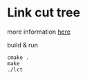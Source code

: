 # Link cut tree
more information [here](https://en.wikipedia.org/wiki/Link/cut_tree)

build & run
```
cmake .
make
./lct
```
